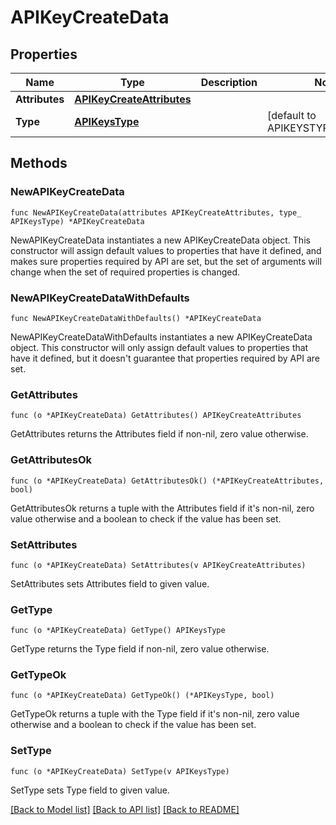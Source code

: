 # APIKeyCreateData

## Properties

| Name           | Type                                                    | Description | Notes                             |
| -------------- | ------------------------------------------------------- | ----------- | --------------------------------- |
| **Attributes** | [**APIKeyCreateAttributes**](APIKeyCreateAttributes.md) |             |
| **Type**       | [**APIKeysType**](APIKeysType.md)                       |             | [default to APIKEYSTYPE_API_KEYS] |

## Methods

### NewAPIKeyCreateData

`func NewAPIKeyCreateData(attributes APIKeyCreateAttributes, type_ APIKeysType) *APIKeyCreateData`

NewAPIKeyCreateData instantiates a new APIKeyCreateData object.
This constructor will assign default values to properties that have it defined,
and makes sure properties required by API are set, but the set of arguments
will change when the set of required properties is changed.

### NewAPIKeyCreateDataWithDefaults

`func NewAPIKeyCreateDataWithDefaults() *APIKeyCreateData`

NewAPIKeyCreateDataWithDefaults instantiates a new APIKeyCreateData object.
This constructor will only assign default values to properties that have it defined,
but it doesn't guarantee that properties required by API are set.

### GetAttributes

`func (o *APIKeyCreateData) GetAttributes() APIKeyCreateAttributes`

GetAttributes returns the Attributes field if non-nil, zero value otherwise.

### GetAttributesOk

`func (o *APIKeyCreateData) GetAttributesOk() (*APIKeyCreateAttributes, bool)`

GetAttributesOk returns a tuple with the Attributes field if it's non-nil, zero value otherwise
and a boolean to check if the value has been set.

### SetAttributes

`func (o *APIKeyCreateData) SetAttributes(v APIKeyCreateAttributes)`

SetAttributes sets Attributes field to given value.

### GetType

`func (o *APIKeyCreateData) GetType() APIKeysType`

GetType returns the Type field if non-nil, zero value otherwise.

### GetTypeOk

`func (o *APIKeyCreateData) GetTypeOk() (*APIKeysType, bool)`

GetTypeOk returns a tuple with the Type field if it's non-nil, zero value otherwise
and a boolean to check if the value has been set.

### SetType

`func (o *APIKeyCreateData) SetType(v APIKeysType)`

SetType sets Type field to given value.

[[Back to Model list]](../README.md#documentation-for-models) [[Back to API list]](../README.md#documentation-for-api-endpoints) [[Back to README]](../README.md)
